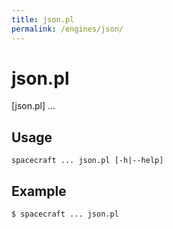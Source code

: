 ```yaml
---
title: json.pl
permalink: /engines/json/
---
```

[{{page.title}}]: {{site.engine_baseurl}}/{{page.title}}


json.pl
===========

[json.pl] ...


Usage
-----

```
spacecraft ... json.pl [-h|--help]
```


Example
-------

```
$ spacecraft ... json.pl
```
